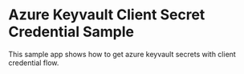 # Azure Keyvault Client Secret Credential Sample

This sample app shows how to get azure keyvault secrets with client credential flow.